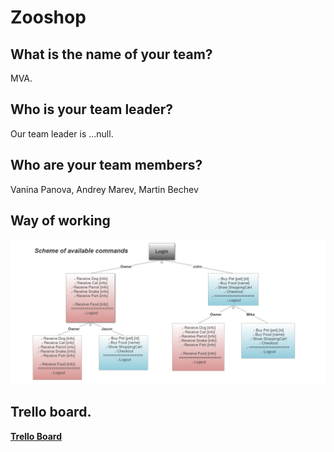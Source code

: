 # Zooshop 

## What is the name of your team?
MVA.

## Who is your team leader?
Our team leader is ...null.

## Who are your team members?
Vanina Panova, Andrey Marev, Martin Bechev

## Way of working

![Semantic description of image](img/2018-11-16.png "Command and Roles")

## Trello board.
**[Trello Board](https://trello.com/b/gYdtEhIt/mva-zooshop)**

